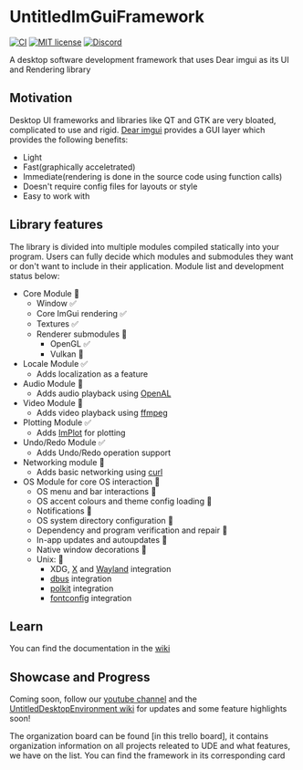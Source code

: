 # UntitledImGuiFramework
[![CI](https://github.com/MadLadSquad/UntitledImGuiFramework/actions/workflows/ci.yaml/badge.svg?branch=master)](https://github.com/MadLadSquad/UntitledImGuiFramework/actions/workflows/ci.yaml)
[![MIT license](https://img.shields.io/badge/License-MIT-blue.svg)](https://lbesson.mit-license.org/)
[![Discord](https://img.shields.io/discord/717037253292982315.svg?label=&logo=discord&logoColor=ffffff&color=7389D8&labelColor=6A7EC2)](https://discord.gg/4wgH8ZE)

A desktop software development framework that uses Dear imgui as its UI and Rendering library
## Motivation
Desktop UI frameworks and libraries like QT and GTK are very bloated, complicated to use and rigid. [Dear imgui](https://github.com/ocornut/imgui) provides a GUI layer which provides the following benefits:
- Light
- Fast(graphically acceletrated)
- Immediate(rendering is done in the source code using function calls)
- Doesn't require config files for layouts or style
- Easy to work with
## Library features
The library is divided into multiple modules compiled statically into your program. Users can fully decide which modules and submodules they want or don't want to include in their application. Module list and development status below:
- Core Module 🚧
  - Window ✅
  - Core ImGui rendering ✅
  - Textures ✅
  - Renderer submodules 🚧 
    - OpenGL ✅
    - Vulkan 🚧
- Locale Module ✅
  - Adds localization as a feature
- Audio Module 🚧
  - Adds audio playback using [OpenAL](https://www.openal.org/)
- Video Module 🚧
  - Adds video playback using [ffmpeg](https://ffmpeg.org/)
- Plotting Module ✅
  - Adds [ImPlot](https://github.com/epezent/implot) for plotting
- Undo/Redo Module ✅
  - Adds Undo/Redo operation support
- Networking module 🚧
  - Adds basic networking using [curl](https://curl.se/)
- OS Module for core OS interaction 🚧
  - OS menu and bar interactions 🚧
  - OS accent colours and theme config loading 🚧
  - Notifications 🚧
  - OS system directory configuration 🚧
  - Dependency and program verification and repair 🚧
  - In-app updates and autoupdates 🚧
  - Native window decorations 🚧
  - Unix: 🚧
    - XDG, [X](http://www.x.org/) and [Wayland](https://wayland.freedesktop.org/) integration
    - [dbus](https://www.freedesktop.org/wiki/Software/dbus/) integration
    - [polkit](https://www.freedesktop.org/wiki/Software/PolicyKit/) integration
    - [fontconfig](https://www.freedesktop.org/wiki/Software/fontconfig/) integration

## Learn
You can find the documentation in the [wiki](https://github.com/MadLadSquad/UntitledImGuiFramework/wiki)

## Showcase and Progress
Coming soon, follow our [youtube channel](https://www.youtube.com/channel/UCWKEvueStyfeMGnkvVJuGxQ) and the 
[UntitledDesktopEnvironment wiki](https://trello.com/b/HmfuRY2K/untitleddesktop) for updates and some feature highlights soon!

The organization board can be found [in this trello board], it contains organization information on all projects releated to UDE and what features,
we have on the list. You can find the framework in its corresponding card
